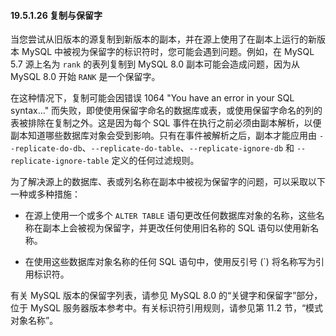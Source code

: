 #### 19.5.1.26 复制与保留字

当您尝试从旧版本的源复制到新版本的副本，并在源上使用了在副本上运行的新版本 MySQL 中被视为保留字的标识符时，您可能会遇到问题。例如，在 MySQL 5.7 源上名为 `rank` 的表列复制到 MySQL 8.0 副本可能会造成问题，因为从 MySQL 8.0 开始 `RANK` 是一个保留字。

在这种情况下，复制可能会因错误 1064 "You have an error in your SQL syntax..." 而失败，即使使用保留字命名的数据库或表，或使用保留字命名的列的表被排除在复制之外。这是因为每个 SQL 事件在执行之前必须由副本解析，以便副本知道哪些数据库对象会受到影响。只有在事件被解析之后，副本才能应用由 `--replicate-do-db`、`--replicate-do-table`、`--replicate-ignore-db` 和 `--replicate-ignore-table` 定义的任何过滤规则。

为了解决源上的数据库、表或列名称在副本中被视为保留字的问题，可以采取以下一种或多种措施：

- 在源上使用一个或多个 `ALTER TABLE` 语句更改任何数据库对象的名称，这些名称在副本上会被视为保留字，并更改任何使用旧名称的 SQL 语句以使用新名称。

- 在使用这些数据库对象名称的任何 SQL 语句中，使用反引号 (`) 将名称写为引用标识符。

有关 MySQL 版本的保留字列表，请参见 MySQL 8.0 的“关键字和保留字”部分，位于 MySQL 服务器版本参考中。有关标识符引用规则，请参见第 11.2 节，“模式对象名称”。